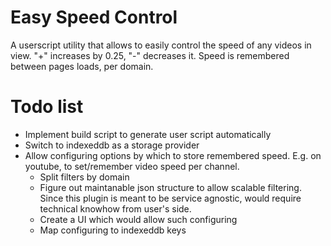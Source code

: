 # Easy Speed Control

A userscript utility that allows to easily control the speed of any videos in view. "+" increases by 0.25, "-" decreases it. Speed is remembered between pages loads, per domain.

# Todo list

-   Implement build script to generate user script automatically
-   Switch to indexeddb as a storage provider
-   Allow configuring options by which to store remembered speed. E.g. on youtube, to set/remember video speed per channel.
    -   Split filters by domain
    -   Figure out maintanable json structure to allow scalable filtering. Since this plugin is meant to be service agnostic, would require technical knowhow from user's side.
    -   Create a UI which would allow such configuring
    -   Map configuring to indexeddb keys
